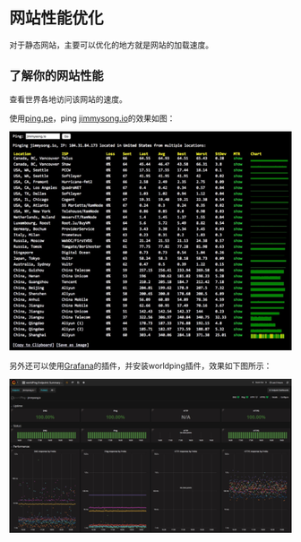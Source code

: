 # 网站性能优化

对于静态网站，主要可以优化的地方就是网站的加载速度。

## 了解你的网站性能

查看世界各地访问该网站的速度。

使用[ping.pe](http://ping.pe)，ping [jimmysong.io](https://jimmyosng.io)的效果如图：

![jimmysong.io](../images/ping-pe-jimmysong.jpg)

另外还可以使用[Grafana](https://grafana.com/)的插件，并安装worldping插件，效果如下图所示：

![Grafana中监控的jimmysong.io](../images/grafana-wordping-jimmysong.jpg)



